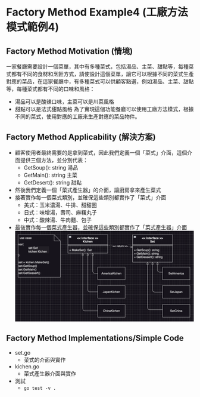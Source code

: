 # Factory Method Example4 (工廠方法模式範例4)

## Factory Method Motivation (情境)
一家餐廳需要設計一個菜單，其中有多種菜式，包括湯品、主菜、甜點等，每種菜式都有不同的食材和烹飪方式，請使設計這個菜單，讓它可以根據不同的菜式生產對應的菜品，在這家餐廳中，有多種菜式可以供顧客點選，例如湯品、主菜、甜點等，每種菜式都有不同的口味和風格：
- 湯品可以是酸辣口味，主菜可以是川菜風格
- 甜點可以是法式甜點風格
為了實現這個功能餐廳可以使用工廠方法模式，根據不同的菜式，使用對應的工廠來生產對應的菜品物件。

## Factory Method Applicability (解決方案)
- 顧客使用者最終需要的是拿到菜式，因此我們定義一個「菜式」介面，這個介面提供三個方法，並分別代表：
  - GetSoup(): string 湯品
  - GetMain(): string 主菜
  - GetDesert(): string 甜點
- 然後我們定義一個「菜式產生器」的介面，讓廚房拿來產生菜式
- 接著實作每一個菜式類別，並確保這些類別都實作了「菜式」介面
  - 美式：玉米濃湯、牛排、甜甜圈
  - 日式：味增湯，壽司、麻糬丸子
  - 中式：酸辣湯、牛肉麵、包子
- 最後實作每一個菜式產生器，並確保這些類別都實作了「菜式產生器」介面
![image](./pattern.png)

## Factory Method Implementations/Simple Code
* set.go
  - 菜式的介面與實作
* kichen.go
  - 菜式產生器介面與實作
* 測試
  - `go test -v .`




